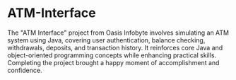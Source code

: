 # ATM-Interface


The "ATM Interface" project from Oasis Infobyte involves simulating an ATM system using Java, covering user authentication, balance checking, withdrawals, deposits, and transaction history. It reinforces core Java and object-oriented programming concepts while enhancing practical skills. Completing the project brought a happy moment of accomplishment and confidence.
